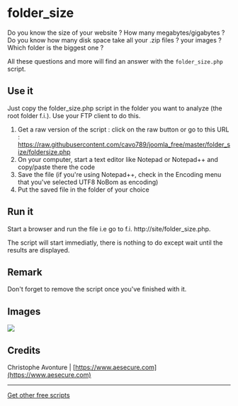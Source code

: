 # folder_size #

Do you know the size of your website ?  How many megabytes/gigabytes ? 
Do you know how many disk space take all your .zip files ? your images ? 
Which folder is the biggest one ? 

All these questions and more will find an answer with the `folder_size.php` script.  

## Use it ##

Just copy the folder_size.php script in the folder you want to analyze (the root folder f.i.).  Use your FTP client to do this.

1. Get a raw version of the script : click on the raw button or go to this URL : https://raw.githubusercontent.com/cavo789/joomla_free/master/folder_size/foldersize.php
2. On your computer, start a text editor like Notepad or Notepad++ and copy/paste there the code
3. Save the file (if you're using Notepad++, check in the Encoding menu that you've selected UTF8 NoBom as encoding)
4. Put the saved file in the folder of your choice


## Run it ##

Start a browser and run the file i.e go to f.i. http://site/folder_size.php.

The script will start immediatly, there is nothing to do except wait until the results are displayed.

## Remark ##

Don't forget to remove the script once you've finished with it.

## Images ##

<img src="https://github.com/cavo789/joomla_free/blob/master/folder_size/result.png" />

## Credits ##

Christophe Avonture | [https://www.aesecure.com](https://www.aesecure.com)

---

[Get other free scripts](https://github.com/cavo789/joomla_free)